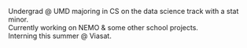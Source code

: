 Undergrad @ UMD majoring in CS on the data science track with a stat minor.  
Currently working on NEMO & some other school projects.  
Interning this summer @ Viasat.  

<!---
ParkerTewell/ParkerTewell is a ✨ special ✨ repository because its `README.md` (this file) appears on your GitHub profile.
You can click the Preview link to take a look at your changes.
--->
